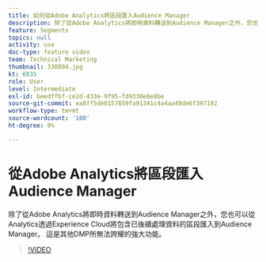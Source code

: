 ```yaml
---
title: 如何從Adobe Analytics將區段匯入Audience Manager
description: 除了從Adobe Analytics將即時資料轉送到Audience Manager之外，您也可以從Analytics透過Experience Cloud將包含已後續處理資料的區段匯入到Audience Manager。 這是其他DMP所無法誇耀的強大功能。
feature: Segments
topics: null
activity: use
doc-type: feature video
team: Technical Marketing
thumbnail: 330804.jpg
kt: 6835
role: User
level: Intermediate
exl-id: beedffbf-ce2d-433e-9f95-fd9330e8e8be
source-git-commit: ea8ff5de0157659fa91341c4a4aa49de6f397192
workflow-type: tm+mt
source-wordcount: '100'
ht-degree: 0%

---
```


# 從Adobe Analytics將區段匯入Audience Manager

除了從Adobe Analytics將即時資料轉送到Audience Manager之外，您也可以從Analytics透過Experience Cloud將包含已後續處理資料的區段匯入到Audience Manager。 這是其他DMP所無法誇耀的強大功能。

>[!VIDEO](https://video.tv.adobe.com/v/330804/?quality=12&learn=on)
